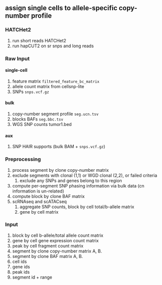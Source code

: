 ## assign single cells to allele-specific copy-number profile

### HATCHet2
1. run short reads HATCHet2
2. run hapCUT2 on sr snps and long reads


### Raw Input
#### single-cell
1. feature matrix `filtered_feature_bc_matrix`
2. allele count matrix from cellsnp-lite
3. SNPs `snps.vcf.gz`
#### bulk
1. copy-number segment profile `seg.ucn.tsv`
2. blocks BAFs `seg.bbc.tsv`
3. WGS SNP counts tumor1.bed
#### aux
1. SNP HAIR supports (bulk BAM + `snps.vcf.gz`)

### Preprocessing
1. process segment by clone copy-number matrix
2. exclude segments with clonal (1,1) or WGD clonal (2,2), or failed criteria
    1. exclude any SNPs and genes belong to this region
3. compute per-segment SNP phasing information via bulk data (cn information is un-related)
4. compute block by clone BAF matrix
5. scRNAseq and scATACseq
    1. aggregate SNP counts, block by cell total/b-allele matrix
    2. gene by cell matrix

### Input
1. block by cell b-allele/total allele count matrix
2. gene by cell gene expression count matrix
3. peak by cell fragment count matrix
4. segment by clone copy-number matrix A, B.
5. segment by clone BAF matrix A, B.
6. cell ids
7. gene ids
8. peak ids
9. segment id + range

